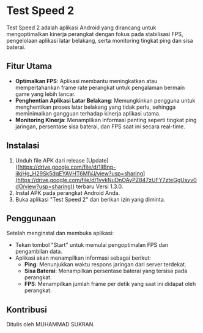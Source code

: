 # Test Speed 2

Test Speed 2 adalah aplikasi Android yang dirancang untuk mengoptimalkan kinerja perangkat dengan fokus pada stabilisasi FPS, pengelolaan aplikasi latar belakang, serta monitoring tingkat ping dan sisa baterai.

## Fitur Utama

- **Optimalkan FPS**: Aplikasi membantu meningkatkan atau mempertahankan frame rate perangkat untuk pengalaman bermain game yang lebih lancar.
- **Penghentian Aplikasi Latar Belakang**: Memungkinkan pengguna untuk menghentikan proses latar belakang yang tidak perlu, sehingga meminimalkan gangguan terhadap kinerja aplikasi utama.
- **Monitoring Kinerja**: Menampilkan informasi penting seperti tingkat ping jaringan, persentase sisa baterai, dan FPS saat ini secara real-time.

## Instalasi

1. Unduh file APK dari release [Update] ([https://drive.google.com/file/d/1lIBnp-iikjHg_H29Sk5dqEYAVHT6MIVJ/view?usp=sharing](https://drive.google.com/file/d/1vvkNuDnOAyPZ847zUFY7zteGgUsyv0dO/view?usp=sharing)) terbaru Versi 1.3.0.
2. Instal APK pada perangkat Android Anda.
3. Buka aplikasi "Test Speed 2" dan berikan izin yang diminta.

## Penggunaan

Setelah menginstal dan membuka aplikasi:

- Tekan tombol "Start" untuk memulai pengoptimalan FPS dan pengambilan data.
- Aplikasi akan menampilkan informasi sebagai berikut:
  - **Ping**: Menunjukkan waktu respons jaringan dari server terdekat.
  - **Sisa Baterai**: Menampilkan persentase baterai yang tersisa pada perangkat.
  - **FPS**: Menampilkan jumlah frame per detik yang saat ini didapat oleh perangkat.

## Kontribusi

Ditulis oleh MUHAMMAD SUKRAN.
